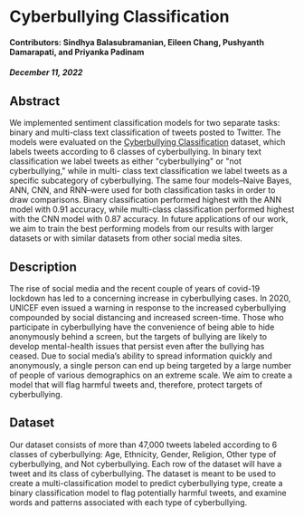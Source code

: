 # Cyberbullying Classification
#### Contributors: Sindhya Balasubramanian, Eileen Chang, Pushyanth Damarapati, and Priyanka Padinam
##### December 11, 2022

## Abstract
We implemented sentiment classification models for two separate tasks: binary and multi-class text classification of tweets posted to Twitter. The models were evaluated on the [Cyberbullying Classification](https://www.kaggle.com/datasets/andrewmvd/cyberbullying-classification) dataset, which labels tweets according to 6 classes of cyberbullying. In binary text classification we label tweets as either "cyberbullying" or "not cyberbullying," while in multi- class text classification we label tweets as a specific subcategory of cyberbullying. The same four models–Naive Bayes, ANN, CNN, and RNN–were used for both classification tasks in order to draw comparisons. Binary classification performed highest with the ANN model with 0.91 accuracy, while multi-class classification performed highest with the CNN model with 0.87 accuracy. In future applications of our work, we aim to train the best performing models from our results with larger datasets or with similar datasets from other social media sites.

## Description
The rise of social media and the recent couple of years of covid-19 lockdown has led to a concerning increase in cyberbullying cases. In 2020, UNICEF even issued a warning in response to the increased cyberbullying compounded by social distancing and increased screen-time. Those who participate in cyberbullying have the convenience of being able to hide anonymously behind a screen, but the targets of bullying are likely to develop mental-health issues that persist even after the bullying has ceased. Due to social media’s ability to spread information quickly and anonymously, a single person can end up being targeted by a large number of people of various demographics on an extreme scale. We aim to create a model that will flag harmful tweets and, therefore, protect targets of cyberbullying.

## Dataset
Our dataset consists of more than 47,000 tweets labeled according to 6 classes of cyberbullying: Age, Ethnicity, Gender, Religion, Other type of cyberbullying, and Not cyberbullying. Each row of the dataset will have a tweet and its class of cyberbullying. The dataset is meant to be used to create a multi-classification model to predict cyberbullying type, create a binary classification model to flag potentially harmful tweets, and examine words and patterns associated with each type of cyberbullying.
